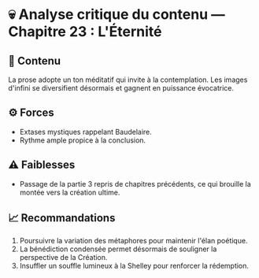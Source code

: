 # 💀 Analyse critique du contenu — Chapitre 23 : L'Éternité

## 🧠 Contenu
La prose adopte un ton méditatif qui invite à la contemplation. Les images d'infini se diversifient désormais et gagnent en puissance évocatrice.

## ⚙️ Forces
- Extases mystiques rappelant Baudelaire.
- Rythme ample propice à la conclusion.

## ⚠️ Faiblesses
- Passage de la partie 3 repris de chapitres précédents, ce qui brouille la montée vers la création ultime.

## 📈 Recommandations
1. Poursuivre la variation des métaphores pour maintenir l'élan poétique.
2. La bénédiction condensée permet désormais de souligner la perspective de la Création.
3. Insuffler un souffle lumineux à la Shelley pour renforcer la rédemption.
